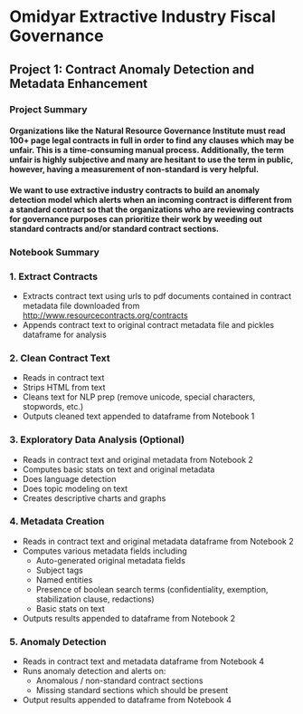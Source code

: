 # Omidyar Extractive Industry Fiscal Governance
## Project 1: Contract Anomaly Detection and Metadata Enhancement
### Project Summary
 
#### Organizations like the Natural Resource Governance Institute must read 100+ page legal contracts in full in order to find any clauses which may be unfair. This is a time-consuming manual process. Additionally, the term unfair is highly subjective and many are hesitant to use the term in public, however, having a measurement of non-standard is very helpful.  
 
#### We want to use extractive industry contracts to build an anomaly detection model which alerts when an incoming contract is different from a standard contract so that the organizations who are reviewing contracts for governance purposes can prioritize their work by weeding out standard contracts and/or standard contract sections.

### Notebook Summary

### 1. Extract Contracts

 - Extracts contract text using urls to pdf documents contained in contract metadata file downloaded from http://www.resourcecontracts.org/contracts
 - Appends contract text to original contract metadata file and pickles dataframe for analysis

### 2. Clean Contract Text

 - Reads in contract text
 - Strips HTML from text
 - Cleans text for NLP prep (remove unicode, special characters, stopwords, etc.)
 - Outputs cleaned text appended to dataframe from Notebook 1

### 3. Exploratory Data Analysis (Optional)

 - Reads in contract text and original metadata from Notebook 2
 - Computes basic stats on text and original metadata
 - Does language detection
 - Does topic modeling on text
 - Creates descriptive charts and graphs

### 4. Metadata Creation

 - Reads in contract text and original metadata dataframe from Notebook 2
 - Computes various metadata fields including 
 	- Auto-generated original metadata fields
 	- Subject tags
 	- Named entities
 	- Presence of boolean search terms (confidentiality, exemption, stabilization clause, redactions)
 	- Basic stats on text
  - Outputs results appended to dataframe from Notebook 2

 ### 5. Anomaly Detection

  - Reads in contract text and metadata dataframe from Notebook 4
  - Runs anomaly detection and alerts on:
  	- Anomalous / non-standard contract sections
  	- Missing standard sections which should be present
  - Output results appended to dataframe from Notebook 4
